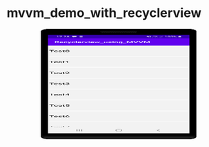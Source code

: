 # mvvm_demo_with_recyclerview

<p align="center">
  <img src="https://github.com/VipulDamor/mvvm_demo_with_recyclerview/blob/master/app/device-2020-08-15-172838.png" width="350" height = "250" title="hover text">

</p>


